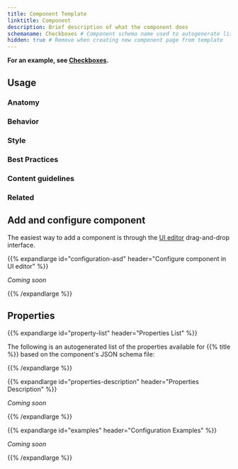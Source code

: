 ```yaml
---
title: Component Template
linktitle: Component
description: Brief description of what the component does
schemaname: Checkboxes # Component schema name used to autogenerate list of properies from json schema
hidden: true # Remove when creating new component page from template
---
```


**For an example, see [Checkboxes](../checkbox/).** 
<!-- Remove after copying template -->

## Usage

<!-- Brief description of component and how it is used. -->

### Anatomy

<!-- 
Image/diagram with numbered callouts. Use basic version of component with good copy (text).
Include key with description of callouts.

Example:
1\. *Heading* – Question or prompt.  
2\. *Checkbox* – The selection control.   
-->

### Behavior

<!-- How the component behaves in different contexts (optional) -->

### Style

<!-- Visual styling (alignment, padding, dos and don'ts) -->


### Best Practices

<!-- Industry standards, dos and don'ts -->

### Content guidelines

<!-- E.g. punctuation rules, standard labels, etc. -->

### Related

<!-- List of related components or patterns, include links -->

## Add and configure component

The easiest way to add a component is through the [UI editor](/app/getting-started/ui-editor/) drag-and-drop interface.
<!-- Short description of how to (screenshot?) -->
<!-- If not available in UI editor, describe how to add it with local development. -->

{{% expandlarge id="configuration-asd" header="Configure component in UI editor" %}}

*Coming soon*
<!-- Description of how to add and configure the compoent in the UI editor. -->

<!-- Add image(s) and key with description. -->

{{% /expandlarge %}}

## Properties

{{% expandlarge id="property-list" header="Properties List" %}}

The following is an autogenerated list of the properties available for {{% title %}} based on the component's JSON schema file:

<!-- List of component properties autogenerated from json schema.
The component name can be explicitly given as argument (e.g. {{% component-props "Grid" %}}).
If no argument is given, the shortcode pulls the component name from 'schemaname' in the frontmatter. -->

{{% /expandlarge %}}

{{% expandlarge id="properties-description" header="Properties Description" %}}

*Coming soon*
<!-- More detailed description of properties -->

{{% /expandlarge %}}

{{% expandlarge id="examples" header="Configuration Examples" %}}

*Coming soon*
<!-- Examples of component configurations.
Use screenshots of json config and/or link to repo if appropriate. -->

{{% /expandlarge %}}

